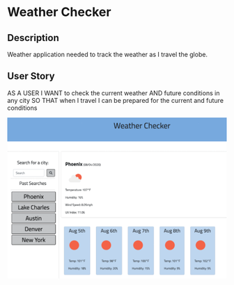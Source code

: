 # Weather Checker

## Description

Weather application needed to track the weather as I travel the globe.

## User Story

AS A USER 
I WANT to check the current weather 
AND future conditions in any city
SO THAT when I travel I can be prepared for the current and future conditions



![Weather Giphy](weathergif.gif)